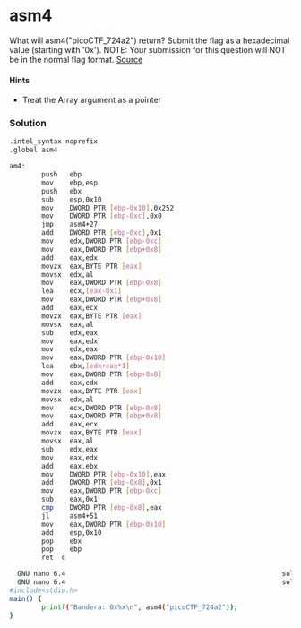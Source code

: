# asm4
What will asm4("picoCTF_724a2") return? Submit the flag as a hexadecimal value (starting with '0x'). NOTE: Your submission for this question will NOT be in the normal flag format. [Source](https://jupiter.challenges.picoctf.org/static/14acd1667eb7ce6f16355b2256c945b7/test.S)

#### Hints
- Treat the Array argument as a pointer


### Solution
```bash
.intel_syntax noprefix
.global asm4

am4:
        push   ebp
        mov    ebp,esp
        push   ebx
        sub    esp,0x10
        mov    DWORD PTR [ebp-0x10],0x252
        mov    DWORD PTR [ebp-0xc],0x0
        jmp    asm4+27
        add    DWORD PTR [ebp-0xc],0x1
        mov    edx,DWORD PTR [ebp-0xc]
        mov    eax,DWORD PTR [ebp+0x8]
        add    eax,edx
		movzx  eax,BYTE PTR [eax]
        movsx  edx,al
        mov    eax,DWORD PTR [ebp-0x8]
        lea    ecx,[eax-0x1]
        mov    eax,DWORD PTR [ebp+0x8]
        add    eax,ecx
        movzx  eax,BYTE PTR [eax]
        movsx  eax,al
        sub    edx,eax
        mov    eax,edx
        mov    edx,eax
        mov    eax,DWORD PTR [ebp-0x10]
        lea    ebx,[edx+eax*1]
        mov    eax,DWORD PTR [ebp+0x8]
        add    eax,edx
        movzx  eax,BYTE PTR [eax]
        movsx  edx,al
        mov    ecx,DWORD PTR [ebp-0x8]
        mov    eax,DWORD PTR [ebp+0x8]
        add    eax,ecx
        movzx  eax,BYTE PTR [eax]
        movsx  eax,al
        sub    edx,eax
        mov    eax,edx
        add    eax,ebx
        mov    DWORD PTR [ebp-0x10],eax
        add    DWORD PTR [ebp-0x8],0x1
		mov    eax,DWORD PTR [ebp-0xc]
        sub    eax,0x1
        cmp    DWORD PTR [ebp-0x8],eax
        jl     asm4+51
        mov    eax,DWORD PTR [ebp-0x10]
        add    esp,0x10
        pop    ebx
        pop    ebp
        ret  c

```

```bash
  GNU nano 6.4                                                      solve.c *                                                              
  GNU nano 6.4                                                      solve.c *                                                              
#include<stdio.h>
main() {
        printf("Bandera: 0x%x\n", asm4("picoCTF_724a2"));
}
```

```bash

```